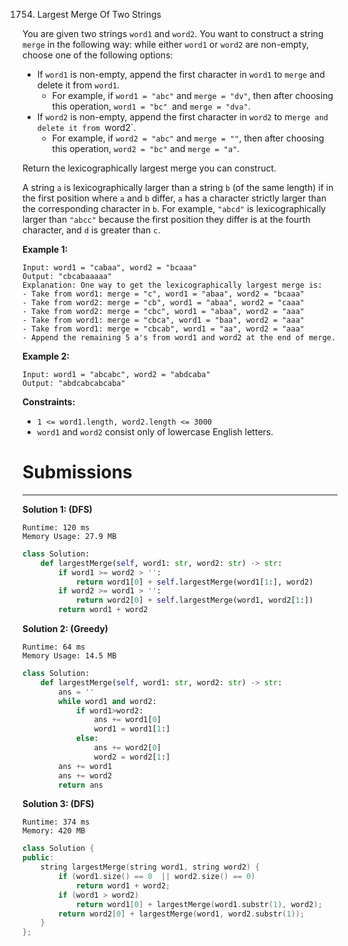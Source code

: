 1754. Largest Merge Of Two Strings

You are given two strings `word1` and `word2`. You want to construct a string `merge` in the following way: while either `word1` or `word2` are non-empty, choose one of the following options:

* If `word1` is non-empty, append the first character in `word1` to `merge` and delete it from `word1`.
    * For example, if `word1 = "abc"` and `merge = "dv"`, then after choosing this operation, `word1 = "bc" `and `merge = "dva"`.
* If `word2` is non-empty, append the first character in `word2` to m`erge and delete it from `word2`.
    * For example, if `word2 = "abc"` and `merge = ""`, then after choosing this operation, `word2 = "bc"` and `merge = "a"`.

Return the lexicographically largest merge you can construct.

A string `a` is lexicographically larger than a string `b` (of the same length) if in the first position where `a` and `b` differ, `a` has a character strictly larger than the corresponding character in `b`. For example, `"abcd"` is lexicographically larger than `"abcc"` because the first position they differ is at the fourth character, and `d` is greater than `c`.

 

**Example 1:**
```
Input: word1 = "cabaa", word2 = "bcaaa"
Output: "cbcabaaaaa"
Explanation: One way to get the lexicographically largest merge is:
- Take from word1: merge = "c", word1 = "abaa", word2 = "bcaaa"
- Take from word2: merge = "cb", word1 = "abaa", word2 = "caaa"
- Take from word2: merge = "cbc", word1 = "abaa", word2 = "aaa"
- Take from word1: merge = "cbca", word1 = "baa", word2 = "aaa"
- Take from word1: merge = "cbcab", word1 = "aa", word2 = "aaa"
- Append the remaining 5 a's from word1 and word2 at the end of merge.
```

**Example 2:**
```
Input: word1 = "abcabc", word2 = "abdcaba"
Output: "abdcabcabcaba"
```

**Constraints:**

* `1 <= word1.length, word2.length <= 3000`
* `word1` and `word2` consist only of lowercase English letters.

# Submissions
---
**Solution 1: (DFS)**
```
Runtime: 120 ms
Memory Usage: 27.9 MB
```
```python
class Solution:
    def largestMerge(self, word1: str, word2: str) -> str:
        if word1 >= word2 > '':
            return word1[0] + self.largestMerge(word1[1:], word2)
        if word2 >= word1 > '':
            return word2[0] + self.largestMerge(word1, word2[1:])
        return word1 + word2
```

**Solution 2: (Greedy)**
```
Runtime: 64 ms
Memory Usage: 14.5 MB
```
```python
class Solution:
    def largestMerge(self, word1: str, word2: str) -> str:
        ans = ''
        while word1 and word2:
            if word1>word2:
                ans += word1[0]
                word1 = word1[1:]
            else:
                ans += word2[0]
                word2 = word2[1:]
        ans += word1
        ans += word2
        return ans
```

**Solution 3: (DFS)**
```
Runtime: 374 ms
Memory: 420 MB
```
```c++
class Solution {
public:
    string largestMerge(string word1, string word2) {
        if (word1.size() == 0  || word2.size() == 0)
            return word1 + word2;
        if (word1 > word2)
            return word1[0] + largestMerge(word1.substr(1), word2);
        return word2[0] + largestMerge(word1, word2.substr(1));
    }
};
```
